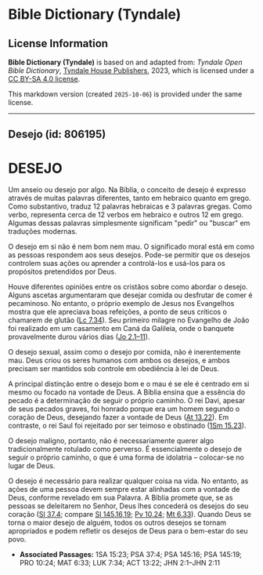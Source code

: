 # Bible Dictionary (Tyndale)

## License Information

**Bible Dictionary (Tyndale)** is based on and adapted from: _Tyndale Open Bible Dictionary_, [Tyndale House Publishers](https://tyndaleopenresources.com/), 2023, which is licensed under a [CC BY-SA 4.0 license](https://creativecommons.org/licenses/by-sa/4.0/legalcode.en).

This markdown version (created `2025-10-06`) is provided under the same license.



--------------------------------

## Desejo (id: 806195)

DESEJO
======

Um anseio ou desejo por algo. Na Bíblia, o conceito de desejo é expresso através de muitas palavras diferentes, tanto em hebraico quanto em grego. Como substantivo, traduz 12 palavras hebraicas e 3 palavras gregas. Como verbo, representa cerca de 12 verbos em hebraico e outros 12 em grego. Algumas dessas palavras simplesmente significam "pedir" ou "buscar" em traduções modernas.

O desejo em si não é nem bom nem mau. O significado moral está em como as pessoas respondem aos seus desejos. Pode\-se permitir que os desejos controlem suas ações ou aprender a controlá\-los e usá\-los para os propósitos pretendidos por Deus.

Houve diferentes opiniões entre os cristãos sobre como abordar o desejo. Alguns ascetas argumentaram que desejar comida ou desfrutar de comer é pecaminoso. No entanto, o próprio exemplo de Jesus nos Evangelhos mostra que ele apreciava boas refeições, a ponto de seus críticos o chamarem de glutão ([Lc 7\.34](https://ref.ly/Luke7:34)). Seu primeiro milagre no Evangelho de João foi realizado em um casamento em Caná da Galileia, onde o banquete provavelmente durou vários dias ([Jo 2\.1–11](https://ref.ly/John2:1-John2:11)).

O desejo sexual, assim como o desejo por comida, não é inerentemente mau. Deus criou os seres humanos com ambos os desejos, e ambos precisam ser mantidos sob controle em obediência à lei de Deus.

A principal distinção entre o desejo bom e o mau é se ele é centrado em si mesmo ou focado na vontade de Deus. A Bíblia ensina que a essência do pecado é a determinação de seguir o próprio caminho. O rei Davi, apesar de seus pecados graves, foi honrado porque era um homem segundo o coração de Deus, desejando fazer a vontade de Deus ([At 13\.22](https://ref.ly/Acts13:22)). Em contraste, o rei Saul foi rejeitado por ser teimoso e obstinado ([1Sm 15\.23](https://ref.ly/1Sam15:23)).

O desejo maligno, portanto, não é necessariamente querer algo tradicionalmente rotulado como perverso. É essencialmente o desejo de seguir o próprio caminho, o que é uma forma de idolatria – colocar\-se no lugar de Deus.

O desejo é necessário para realizar qualquer coisa na vida. No entanto, as ações de uma pessoa devem sempre estar alinhadas com a vontade de Deus, conforme revelado em sua Palavra. A Bíblia promete que, se as pessoas se deleitarem no Senhor, Deus lhes concederá os desejos do seu coração ([Sl 37\.4](https://ref.ly/Ps37:4); compare [Sl 145\.16,19](https://ref.ly/Ps145:16); [Pv 10\.24](https://ref.ly/Prov10:24); [Mt 6\.33](https://ref.ly/Matt6:33)). Quando Deus se torna o maior desejo de alguém, todos os outros desejos se tornam apropriados e podem refletir os desejos de Deus para o bem\-estar do seu povo.

* **Associated Passages:** 1SA 15:23; PSA 37:4; PSA 145:16; PSA 145:19; PRO 10:24; MAT 6:33; LUK 7:34; ACT 13:22; JHN 2:1–JHN 2:11

